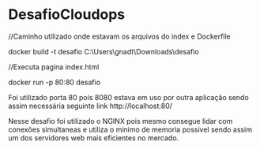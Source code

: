 # DesafioCloudops


//Caminho utilizado onde estavam os arquivos do index e Dockerfile

docker build -t desafio C:\Users\gnadt\Downloads\desafio

//Executa pagina index.html
 
 docker run -p 80:80 desafio
 

Foi utilizado porta 80 pois 8080 estava em uso por outra aplicação sendo assim necessária seguinte link http://localhost:80/


Nesse desafio foi utilizado o NGINX pois mesmo consegue lidar com conexões simultaneas e utiliza o minimo de memoria possivel sendo assim um dos servidores web mais eficientes no mercado.
